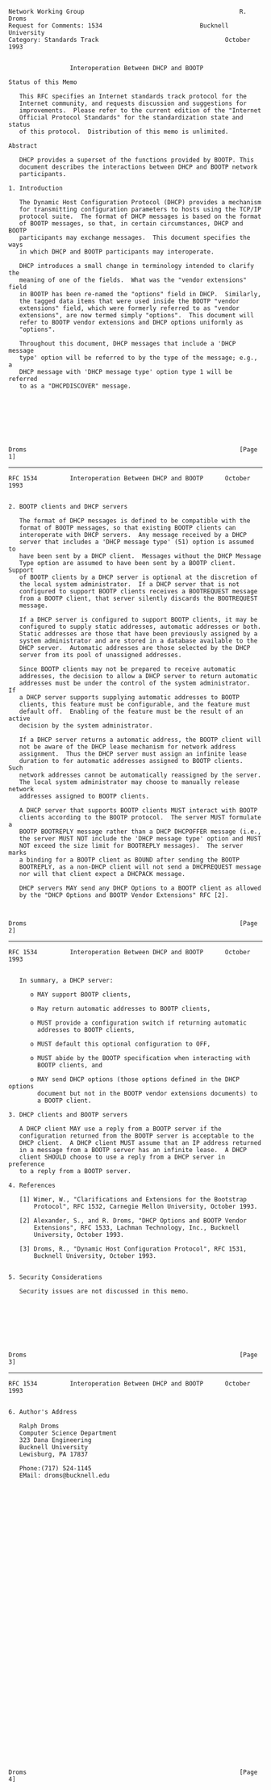     Network Working Group                                           R. Droms
    Request for Comments: 1534                           Bucknell University
    Category: Standards Track                                   October 1993


                     Interoperation Between DHCP and BOOTP

    Status of this Memo

       This RFC specifies an Internet standards track protocol for the
       Internet community, and requests discussion and suggestions for
       improvements.  Please refer to the current edition of the "Internet
       Official Protocol Standards" for the standardization state and status
       of this protocol.  Distribution of this memo is unlimited.

    Abstract

       DHCP provides a superset of the functions provided by BOOTP. This
       document describes the interactions between DHCP and BOOTP network
       participants.

    1. Introduction

       The Dynamic Host Configuration Protocol (DHCP) provides a mechanism
       for transmitting configuration parameters to hosts using the TCP/IP
       protocol suite.  The format of DHCP messages is based on the format
       of BOOTP messages, so that, in certain circumstances, DHCP and BOOTP
       participants may exchange messages.  This document specifies the ways
       in which DHCP and BOOTP participants may interoperate.

       DHCP introduces a small change in terminology intended to clarify the
       meaning of one of the fields.  What was the "vendor extensions" field
       in BOOTP has been re-named the "options" field in DHCP.  Similarly,
       the tagged data items that were used inside the BOOTP "vendor
       extensions" field, which were formerly referred to as "vendor
       extensions", are now termed simply "options".  This document will
       refer to BOOTP vendor extensions and DHCP options uniformly as
       "options".

       Throughout this document, DHCP messages that include a 'DHCP message
       type' option will be referred to by the type of the message; e.g., a
       DHCP message with 'DHCP message type' option type 1 will be referred
       to as a "DHCPDISCOVER" message.








    Droms                                                           [Page 1]

------------------------------------------------------------------------

``` newpage
RFC 1534         Interoperation Between DHCP and BOOTP      October 1993


2. BOOTP clients and DHCP servers

   The format of DHCP messages is defined to be compatible with the
   format of BOOTP messages, so that existing BOOTP clients can
   interoperate with DHCP servers.  Any message received by a DHCP
   server that includes a 'DHCP message type' (51) option is assumed to
   have been sent by a DHCP client.  Messages without the DHCP Message
   Type option are assumed to have been sent by a BOOTP client.  Support
   of BOOTP clients by a DHCP server is optional at the discretion of
   the local system administrator.  If a DHCP server that is not
   configured to support BOOTP clients receives a BOOTREQUEST message
   from a BOOTP client, that server silently discards the BOOTREQUEST
   message.

   If a DHCP server is configured to support BOOTP clients, it may be
   configured to supply static addresses, automatic addresses or both.
   Static addresses are those that have been previously assigned by a
   system administrator and are stored in a database available to the
   DHCP server.  Automatic addresses are those selected by the DHCP
   server from its pool of unassigned addresses.

   Since BOOTP clients may not be prepared to receive automatic
   addresses, the decision to allow a DHCP server to return automatic
   addresses must be under the control of the system administrator.  If
   a DHCP server supports supplying automatic addresses to BOOTP
   clients, this feature must be configurable, and the feature must
   default off.  Enabling of the feature must be the result of an active
   decision by the system administrator.

   If a DHCP server returns a automatic address, the BOOTP client will
   not be aware of the DHCP lease mechanism for network address
   assignment.  Thus the DHCP server must assign an infinite lease
   duration to for automatic addresses assigned to BOOTP clients.  Such
   network addresses cannot be automatically reassigned by the server.
   The local system administrator may choose to manually release network
   addresses assigned to BOOTP clients.

   A DHCP server that supports BOOTP clients MUST interact with BOOTP
   clients according to the BOOTP protocol.  The server MUST formulate a
   BOOTP BOOTREPLY message rather than a DHCP DHCPOFFER message (i.e.,
   the server MUST NOT include the 'DHCP message type' option and MUST
   NOT exceed the size limit for BOOTREPLY messages).  The server marks
   a binding for a BOOTP client as BOUND after sending the BOOTP
   BOOTREPLY, as a non-DHCP client will not send a DHCPREQUEST message
   nor will that client expect a DHCPACK message.

   DHCP servers MAY send any DHCP Options to a BOOTP client as allowed
   by the "DHCP Options and BOOTP Vendor Extensions" RFC [2].



Droms                                                           [Page 2]
```

------------------------------------------------------------------------

``` newpage
RFC 1534         Interoperation Between DHCP and BOOTP      October 1993


   In summary, a DHCP server:

      o MAY support BOOTP clients,

      o May return automatic addresses to BOOTP clients,

      o MUST provide a configuration switch if returning automatic
        addresses to BOOTP clients,

      o MUST default this optional configuration to OFF,

      o MUST abide by the BOOTP specification when interacting with
        BOOTP clients, and

      o MAY send DHCP options (those options defined in the DHCP options
        document but not in the BOOTP vendor extensions documents) to
        a BOOTP client.

3. DHCP clients and BOOTP servers

   A DHCP client MAY use a reply from a BOOTP server if the
   configuration returned from the BOOTP server is acceptable to the
   DHCP client.  A DHCP client MUST assume that an IP address returned
   in a message from a BOOTP server has an infinite lease.  A DHCP
   client SHOULD choose to use a reply from a DHCP server in preference
   to a reply from a BOOTP server.

4. References

   [1] Wimer, W., "Clarifications and Extensions for the Bootstrap
       Protocol", RFC 1532, Carnegie Mellon University, October 1993.

   [2] Alexander, S., and R. Droms, "DHCP Options and BOOTP Vendor
       Extensions", RFC 1533, Lachman Technology, Inc., Bucknell
       University, October 1993.

   [3] Droms, R., "Dynamic Host Configuration Protocol", RFC 1531,
       Bucknell University, October 1993.


5. Security Considerations

   Security issues are not discussed in this memo.








Droms                                                           [Page 3]
```

------------------------------------------------------------------------

``` newpage
RFC 1534         Interoperation Between DHCP and BOOTP      October 1993


6. Author's Address

   Ralph Droms
   Computer Science Department
   323 Dana Engineering
   Bucknell University
   Lewisburg, PA 17837

   Phone:(717) 524-1145
   EMail: droms@bucknell.edu









































Droms                                                           [Page 4]
```
